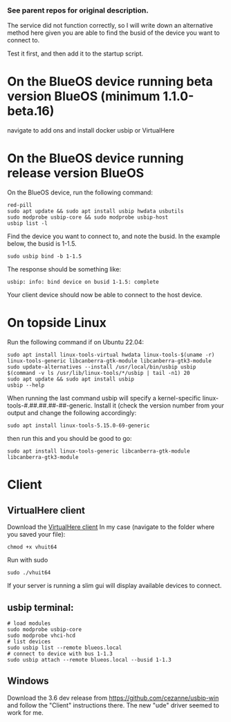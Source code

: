 ### See parent repos for original description.
The service did not function correctly, so I will write down an alternative method here given you are able to find the busid of the device you want to connect to.

Test it first, and then add it to the startup script.

# On the BlueOS device running beta version BlueOS (minimum 1.1.0-beta.16)
navigate to add ons and install docker usbip or VirtualHere


# On the BlueOS device running release version BlueOS


On the BlueOS device, run the following command:

```
red-pill
sudo apt update && sudo apt install usbip hwdata usbutils
sudo modprobe usbip-core && sudo modprobe usbip-host
usbip list -l

```
Find the device you want to connect to, and note the busid. In the example below, the busid is 1-1.5.

```
sudo usbip bind -b 1-1.5
```
The response should be something like:

```
usbip: info: bind device on busid 1-1.5: complete
```
Your client device should now be able to connect to the host device.

# On topside Linux
Run the following command if on Ubuntu 22.04:
```
sudo apt install linux-tools-virtual hwdata linux-tools-$(uname -r) linux-tools-generic libcanberra-gtk-module libcanberra-gtk3-module
sudo update-alternatives --install /usr/local/bin/usbip usbip $(command -v ls /usr/lib/linux-tools/*/usbip | tail -n1) 20
sudo apt update && sudo apt install usbip
usbip --help
```
When running the last command usbip will specify a kernel-specific linux-tools-#.##.##.##-##-generic. Install it (check the version number from your output and change the following accordingly:
```
sudo apt install linux-tools-5.15.0-69-generic
```
then run this and you should be good to go:
```
sudo apt install linux-tools-generic libcanberra-gtk-module libcanberra-gtk3-module
```

# Client

## VirtualHere client
Download the [VirtualHere client](https://www.virtualhere.com/usb_client_software)
In my case (navigate to the folder where you saved your file):
```
chmod +x vhuit64
```
Run with sudo
```
sudo ./vhuit64
```

If your server is running a slim gui will display available devices to connect.

## usbip terminal:


```
# load modules
sudo modprobe usbip-core
sudo modprobe vhci-hcd
# list devices
sudo usbip list --remote blueos.local
# connect to device with bus 1-1.3
sudo usbip attach --remote blueos.local --busid 1-1.3

```

## Windows

Download the 3.6 dev release from https://github.com/cezanne/usbip-win and follow the "Client" instructions there.
The new "ude" driver seemed to work for me.
